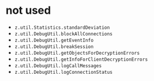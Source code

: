 # not used

* `z.util.Statistics.standardDeviation`
* `z.util.DebugUtil.blockAllConnections`
* `z.util.DebugUtil.getEventInfo`
* `z.util.DebugUtil.breakSession`
* `z.util.DebugUtil.getObjectsForDecryptionErrors`
* `z.util.DebugUtil.getInfoForClientDecryptionErrors`
* `z.util.DebugUtil.logCallMessages`
* `z.util.DebugUtil.logConnectionStatus`
